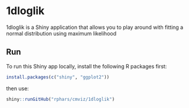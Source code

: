 # 1dloglik

1dloglik is a Shiny application that allows you to play around with fitting a normal distribution using maximum likelihood

## Run

To run this Shiny app locally, install the following R packages first:

```r
install.packages(c("shiny", "ggplot2"))
```

then use:

```r
shiny::runGitHub("rphars/cmviz/1dloglik")
```
